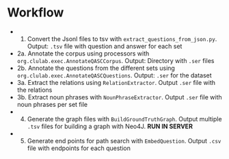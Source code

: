 # Workflow

- 1. Convert the Jsonl files to tsv with `extract_questions_from_json.py`. Output: `.tsv` file with question and answer for each set
- 2a. Annotate the corpus using processors with `org.clulab.exec.AnnotateQASCCorpus`. Output: Directory with `.ser` files
- 2b. Annotate the questions from the different sets using `org.clulab.exec.AnnotateQASCQuestions`. Output: `.ser` for the dataset
- 3a. Extract  the relations using `RelationExtractor`. Output `.ser` file with the relations
- 3b. Extract noun phrases with `NounPhraseExtractor`. Output `.ser` file with noun phrases per set file
- 4. Generate the graph files with `BuildGroundTruthGraph`. Output multiple `.tsv` files for building a graph with Neo4J. __RUN IN SERVER__
- 5. Generate end points for path search with `EmbedQuestion`. Output `.csv` file with endpoints for each question